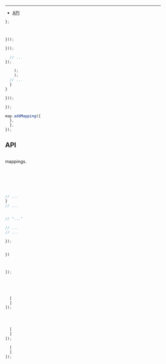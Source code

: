 








--------------------------------------------------------------------------------



- [API](#api)




```js
};



}));

}));

  // ...
});
```




```js
    );
    );
  // ...
  }
}

}));
```


```js
});

map.addMapping({
  },
  },
});

```

## API


```js


```







  mappings.





```js
```



```js



```











```js

```









```js
```










```js
```




```js
// ...
}
// ...
```




```js

// "..."


```






```js
// ...
// ...
```







```js
});
```




```js
```







```js
})
```





```js
```










```js
```









```js
]);
```






```js
```




```js
```




```js
```





```js
```




```js
  [
  ]
]);

```




```js

```




```js

```





```js
```



```js
  [
  ]
]);

```




```js
  [
  ]
]);

```
